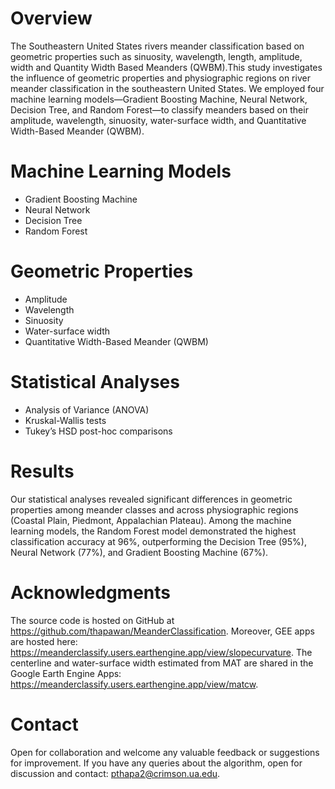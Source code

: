 # Overview
The Southeastern United States rivers meander classification based on geometric properties such as sinuosity, wavelength, length, amplitude, width and Quantity Width Based Meanders (QWBM).This study investigates the influence of geometric properties and physiographic regions on river meander classification in the southeastern United States. We employed four machine learning models—Gradient Boosting Machine, Neural Network, Decision Tree, and Random Forest—to classify meanders based on their amplitude, wavelength, sinuosity, water-surface width, and Quantitative Width-Based Meander (QWBM).
# Machine Learning Models
- Gradient Boosting Machine
- Neural Network
- Decision Tree
- Random Forest
# Geometric Properties
- Amplitude
- Wavelength
- Sinuosity
- Water-surface width
- Quantitative Width-Based Meander (QWBM)
# Statistical Analyses
- Analysis of Variance (ANOVA)
- Kruskal-Wallis tests
- Tukey’s HSD post-hoc comparisons
# Results
Our statistical analyses revealed significant differences in geometric properties among meander classes and across physiographic regions (Coastal Plain, Piedmont, Appalachian Plateau). Among the machine learning models, the Random Forest model demonstrated the highest classification accuracy at 96%, outperforming the Decision Tree (95%), Neural Network (77%), and Gradient Boosting Machine (67%).
# Acknowledgments
The source code is hosted on GitHub at https://github.com/thapawan/MeanderClassification. Moreover, GEE apps are hosted here: https://meanderclassify.users.earthengine.app/view/slopecurvature. The centerline and water-surface width estimated from MAT are shared in the Google Earth Engine Apps: https://meanderclassify.users.earthengine.app/view/matcw.
# Contact
Open for collaboration and welcome any valuable feedback or suggestions for improvement. If you have any queries about the algorithm, open for discussion and contact: pthapa2@crimson.ua.edu.
